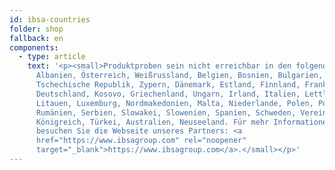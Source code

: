 ```yaml
---
id: ibsa-countries
folder: shop
fallback: en
components:
  - type: article
    text: '<p><small>Produktproben sein nicht erreichbar in den folgenden Ländern:
      Albanien, Österreich, Weißrussland, Belgien, Bosnien, Bulgarien, Kroatien,
      Tschechische Republik, Zypern, Dänemark, Estland, Finnland, Frankreich,
      Deutschland, Kosovo, Griechenland, Ungarn, Irland, Italien, Lettland,
      Litauen, Luxemburg, Nordmakedonien, Malta, Niederlande, Polen, Portugal,
      Rumänien, Serbien, Slowakei, Slowenien, Spanien, Schweden, Vereinigtes
      Königreich, Türkei, Australien, Neuseeland. Für mehr Informationen
      besuchen Sie die Webseite unseres Partners: <a
      href="https://www.ibsagroup.com" rel="noopener"
      target="_blank">https://www.ibsagroup.com</a>.</small></p>'
---
```

